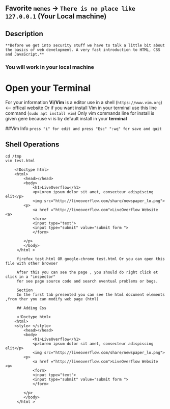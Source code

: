  ## Favorite `memes` -> `There is no place like 127.0.0.1` (Your Local machine)

## Description
	**Before we get into security stuff we have to talk a little bit about the basics of web development. A very fast introduction to HTML, CSS and JavaScript.**

 ### You will work in your local machine
# Open your __Terminal__

For your information __Vi/Vim__ is a editor use in a shell (`https://www.vim.org`) <-- offical website 
Or if you want install Vim in your terminal use this line command (`sudo apt install vim`)
Only vim commands line for install is given gere because vi is by default install in your __terminal__

##Vim Info 
`press "i" for edit and press "Esc" ":wq" for save and quit` 
## Shell Operations
	cd /tmp
	vim test.html 

		<!Doctype html> 
		<html>
			<head></head>
			<body>
				<h1>LiveOverflow</h1>
				<p>Lorem ipsum dolor sit amet, consecteur adispiscing elit</p>
				<img src="http://liveoverflow.com/share/newspaper_lo.png">
			<p>
				<a href ="http://liveoverflow.com">LiveOverflow Website <a>
				<form>
				<input type="text">
				<input type="submit" value="submit form ">
				</form>
				
			</p>		
			</body>		
		 </html > 
		 
		 firefox test.html OR google-chrome test.html Or you can open this file with other browser
		 
		 After this you can see the page , you should do right click et click in a "inspector"
		 for see page source code and search eventual problems or bugs.
		 
		 Section
		 In the first tab presented you can see the html document elements ,from ther you can modify web page (html)
		 
		 ## Adding Css
		 
		 <!Doctype html> 
		<html>
		<style> </style>
			<head></head>
			<body>
				<h1>LiveOverflow</h1>
				<p>Lorem ipsum dolor sit amet, consecteur adispiscing elit</p>
				<img src="http://liveoverflow.com/share/newspaper_lo.png">
			<p>
				<a href ="http://liveoverflow.com">LiveOverflow Website <a>
				<form>
				<input type="text">
				<input type="submit" value="submit form ">
				</form>
				
			</p>		
			</body>		
		 </html > 
